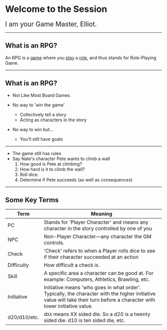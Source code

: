 # Welcome to the Session

<span style="font-size:1.5em;">I am your Game Master, Elliot.</span> 

---

## What is an RPG?

An RPG is a <u>game</u> where you <u>play</u> a <u>role</u>, and thus stands for Role-Playing Game. 

---

## What is an RPG?

* Not Like Most Board Games

* No way to 'win the game'
  
  * Collectively tell a story
  * Acting as characters in the story
* No way to win but…
  
  * You'll still have goals

---

* The game still has rules
* Say Nate's character Pete wants to climb a wall
  1. How good is Pete at climbing?
  1. How hard is it to climb the wall?
  1. Roll dice.
  1. Determine if Pete succeeds (as well as consequences)

---

## Some Key Terms

|Term|Meaning|
|----|-------|
|PC|Stands for 'Player Character' and means any character in the story controlled by one of you|
|NPC|Non-Player Character—any character the GM controls.|
|Check|'Check' refers to when a Player rolls dice to see if their character succeeded at an action|
|Difficulty|How difficult a check is.|
|Skill|A specific area a character can be good at. For example: Computers, Athletics, Brawling, etc.|
|Initiative|Initiative means 'who goes in what order'. Typically, the character with the higher initiative value will take their turn before a character with lower initiative value.|
|d20/d10/etc.|d`XX` means XX sided die. So a d20 is a twenty sided die. d10 is ten sided die, etc.|
